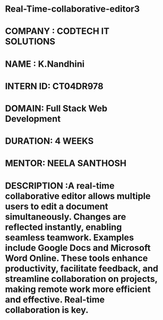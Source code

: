 # Real-Time-collaborative-editor3
# COMPANY : CODTECH IT  SOLUTIONS
# NAME  : K.Nandhini
# INTERN ID: CT04DR978
# DOMAIN: Full Stack Web Development
# DURATION: 4 WEEKS
# MENTOR: NEELA SANTHOSH
# DESCRIPTION :A real-time collaborative editor allows multiple users to edit a document simultaneously. Changes are reflected instantly, enabling seamless teamwork. Examples include Google Docs and Microsoft Word Online. These tools enhance productivity, facilitate feedback, and streamline collaboration on projects, making remote work more efficient and effective. Real-time collaboration is key.
